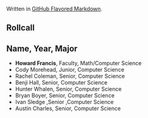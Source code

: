Written in [GitHub Flavored Markdown](https://help.github.com/articles/github-flavored-markdown).

Rollcall
--------

Name, Year, Major
-------------------------------------------------
* **Howard Francis**, Faculty, Math/Computer Science
* Cody Morehead, Junior, Computer Science
* Rachel Coleman, Senior, Computer Science
* Benji Hall, Senior, Computer Science 
* Hunter Whalen, Senior, Computer Science
* Bryan Boyer, Senior, Computer Science
* Ivan Sledge ,Senior ,Computer Science
* Austin Charles, Senior, Computer Science
